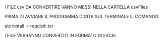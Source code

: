 I FILE csv DA CONVERTIRE VANNO MESSI NELLA CARTELLA csvFiles

PRIMA DI AVVIARE IL PROGRAMMA DIGITA SUL TERMINALE IL COMANDO:

pip install -r requisiti.txt

I FILE VERRANNO CONVERTITI IN FORMATO DI EXCEL
